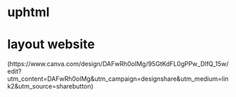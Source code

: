 # uphtml
<h1>layout website</h1>
(https://www.canva.com/design/DAFwRh0oIMg/95GtKdFL0gPPw_DlfQ_15w/edit?utm_content=DAFwRh0oIMg&utm_campaign=designshare&utm_medium=link2&utm_source=sharebutton)
